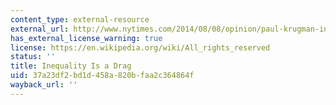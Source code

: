 ```yaml
---
content_type: external-resource
external_url: http://www.nytimes.com/2014/08/08/opinion/paul-krugman-inequality-is-a-drag.html
has_external_license_warning: true
license: https://en.wikipedia.org/wiki/All_rights_reserved
status: ''
title: Inequality Is a Drag
uid: 37a23df2-bd1d-458a-820b-faa2c364864f
wayback_url: ''
---
```

